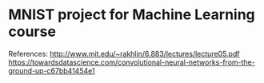 # MNIST project for Machine Learning course

References:
http://www.mit.edu/~rakhlin/6.883/lectures/lecture05.pdf
https://towardsdatascience.com/convolutional-neural-networks-from-the-ground-up-c67bb41454e1
